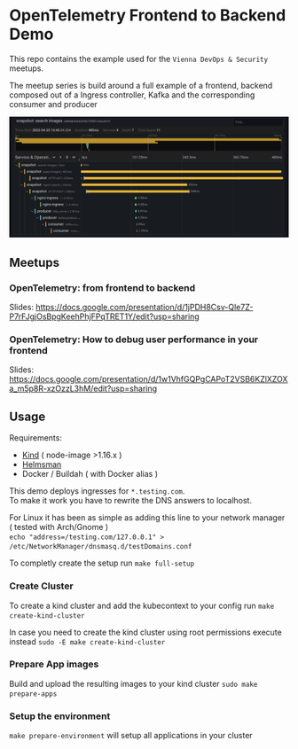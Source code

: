 # OpenTelemetry Frontend to Backend Demo
This repo contains the example used for the `Vienna DevOps & Security` meetups.

The meetup series is build around a full example of a frontend, backend composed out of a Ingress controller, Kafka and 
the corresponding consumer and producer

![Grafana trace example](./images/trace_example.png)


## Meetups
### OpenTelemetry: from frontend to backend
Slides: https://docs.google.com/presentation/d/1jPDH8Csv-Qle7Z-P7rFJgjOsBpgKeehPhjFPqTRET1Y/edit?usp=sharing

### OpenTelemetry: How to debug user performance in your frontend
Slides: https://docs.google.com/presentation/d/1w1VhfGQPgCAPoT2VSB6KZlXZOXa_m5p8R-xzOzzL3hM/edit?usp=sharing

## Usage
Requirements:
- [Kind](https://github.com/kubernetes-sigs/kind/issues) ( node-image >1.16.x )
- [Helmsman](https://github.com/Praqma/helmsman)
- Docker / Buildah ( with Docker alias )

This demo deploys ingresses for `*.testing.com`.   
To make it work you have to rewrite the DNS answers to localhost.

For Linux it has been as simple as adding this line to your network manager ( tested with Arch/Gnome )     
`echo "address=/testing.com/127.0.0.1" > /etc/NetworkManager/dnsmasq.d/testDomains.conf`

To completly create the setup run `make full-setup`

### Create Cluster
To create a kind cluster and add the kubecontext to your config run `make create-kind-cluster`     

In case you need to create the kind cluster using root permissions execute instead `sudo -E make create-kind-cluster`

### Prepare App images
Build and upload the resulting images to your kind cluster 
`sudo make prepare-apps`

### Setup the environment
`make prepare-environment` will setup all applications in your cluster

